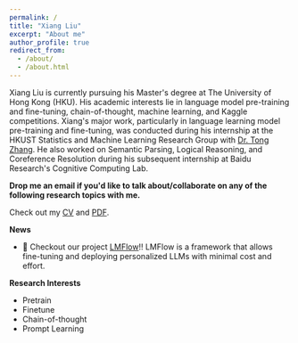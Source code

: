 ```yaml
---
permalink: /
title: "Xiang Liu"
excerpt: "About me"
author_profile: true
redirect_from: 
  - /about/
  - /about.html
---
```




Xiang Liu is currently pursuing his Master's degree at The University of Hong Kong (HKU). His academic interests lie in language model pre-training and fine-tuning, chain-of-thought, machine learning, and Kaggle competitions. Xiang's major work, particularly in language learning model pre-training and fine-tuning, was conducted during his internship at the HKUST Statistics and Machine Learning Research Group with [Dr. Tong Zhang](http://tongzhang-ml.org/). He also worked on Semantic Parsing, Logical Reasoning, and Coreference Resolution during his subsequent internship at Baidu Research's Cognitive Computing Lab.

**Drop me an email if you'd like to talk about/collaborate on any of the following research topics with me.**

Check out my [CV](https://dominic789654.github.io/cv/)
and [PDF](https://dominic789654.github.io/files/cv_en.pdf).

**News**
  * 🚀 Checkout our project [LMFlow](https://github.com/OptimalScale/LMFlow)!! LMFlow is a framework that allows fine-tuning and deploying personalized LLMs with minimal cost and effort. 

<!-- , [Chinese pdf](https://dominic789654.github.io/files/cv_cn.pdf) -->
**Research Interests**
  * Pretrain
  * Finetune
  * Chain-of-thought
  * Prompt Learning  


